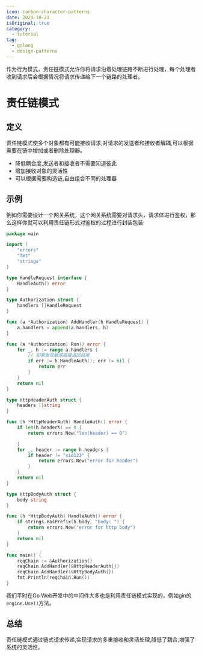 ```yaml
---
icon: carbon:character-patterns
date: 2023-10-21
isOriginal: true
category:
  - tutorial
tag:
  - golang
  - design-patterns
---
```


作为行为模式，责任链模式允许你将请求沿着处理链路不断进行处理，每个处理者收到请求后会根据情况将请求传递给下一个链路的处理者。

<!-- more -->

# 责任链模式

## 定义

责任链模式使多个对象都有可能接收请求,对请求的发送者和接收者解耦,可以根据需要在链中增加或者删除处理器。

- 降低耦合度,发送者和接收者不需要知道彼此
- 增加接收对象的灵活性
- 可以根据需要构造链,自由组合不同的处理器

## 示例

例如你需要设计一个网关系统，这个网关系统需要对请求头，请求体进行鉴权，那么这样你就可以利用责任链形式对鉴权的过程进行封装包装:

```go
package main

import (
	"errors"
	"fmt"
	"strings"
)

type HandleRequest interface {
	HandleAuth() error
}

type Authorization struct {
	handlers []HandleRequest
}

func (a *Authorization) AddHandler(h HandleRequest) {
	a.handlers = append(a.handlers, h)
}

func (a *Authorization) Run() error {
	for _, h := range a.handlers {
		// 如果发现敏感直接返回结果
		if err := h.HandleAuth(); err != nil {
			return err
		}
	}
	return nil
}

type HttpHeaderAuth struct {
	headers []string
}

func (h *HttpHeaderAuth) HandleAuth() error {
	if len(h.headers) == 0 {
		return errors.New("len(header) == 0")

	}
	for _, header := range h.headers {
		if header != "xid123" {
			return errors.New("error for header")
		}
	}
	return nil
}

type HttpBodyAuth struct {
	body string
}

func (h *HttpBodyAuth) HandleAuth() error {
	if strings.HasPrefix(h.body, "body: ") {
		return errors.New("error for http body")
	}
	return nil
}

func main() {
	reqChain := &Authorization{}
	reqChain.AddHandler(&HttpHeaderAuth{})
	reqChain.AddHandler(&HttpBodyAuth{})
	fmt.Println(reqChain.Run())
}
```


我们平时在Go Web开发中的中间件大多也是利用责任链模式实现的，例如gin的`engine.Use()`方法。

## 总结


责任链模式通过链式请求传递,实现请求的多重接收和灵活处理,降低了耦合,增强了系统的灵活性。